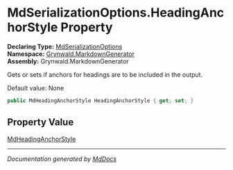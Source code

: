 ﻿<!--  
  <auto-generated>   
    The contents of this file were generated by a tool.  
    Changes to this file may be list if the file is regenerated  
  </auto-generated>   
-->

# MdSerializationOptions.HeadingAnchorStyle Property

**Declaring Type:** [MdSerializationOptions](../index.md)  
**Namespace:** [Grynwald.MarkdownGenerator](../../index.md)  
**Assembly:** Grynwald.MarkdownGenerator

Gets or sets if anchors for headings are to be included in the output.

Default value: None

```csharp
public MdHeadingAnchorStyle HeadingAnchorStyle { get; set; }
```

## Property Value

[MdHeadingAnchorStyle](../../MdHeadingAnchorStyle/index.md)

___

*Documentation generated by [MdDocs](https://github.com/ap0llo/mddocs)*
